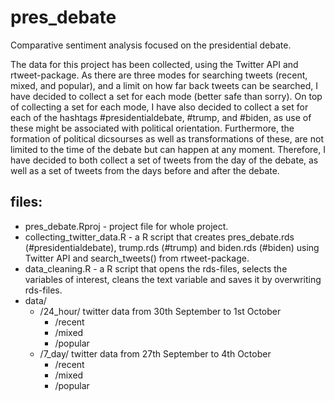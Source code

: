 # pres_debate
Comparative sentiment analysis focused on the presidential debate.

The data for this project has been collected, using the Twitter API and rtweet-package. As there are three modes for searching tweets (recent, mixed, and popular), and a limit on how far back tweets can be searched, I have decided to collect a set for each mode (better safe than sorry). On top of collecting a set for each mode, I have also decided to collect a set for each of the hashtags #presidentialdebate, #trump, and #biden, as use of these might be associated with political orientation. Furthermore, the formation of political dicsourses as well as transformations of these, are not limited to the time of the debate but can happen at any moment. Therefore, I have decided to both collect a set of tweets from the day of the debate, as well as a set of tweets from the days before and after the debate.

## files:
- pres_debate.Rproj - project file for whole project.
- collecting_twitter_data.R - a R script that creates pres_debate.rds (#presidentialdebate), trump.rds (#trump) and biden.rds (#biden) using Twitter API and search_tweets() from rtweet-package.
- data_cleaning.R - a R script that opens the rds-files, selects the variables of interest, cleans the text variable and saves it by overwriting rds-files.
- data/
  - /24_hour/ twitter data from 30th September to 1st October
    - /recent
    - /mixed
    - /popular
  - /7_day/ twitter data from 27th September to 4th October
    - /recent
    - /mixed
    - /popular
